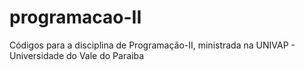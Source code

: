 # programacao-II
Códigos para a disciplina de Programação-II, ministrada na UNIVAP - Universidade do Vale do Paraiba 
